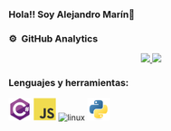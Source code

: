 ### Hola!! Soy Alejandro Marín👋

### ⚙️ &nbsp;GitHub Analytics

<p align="center">
<a href="https://github.com/Alejom55">
  <img height="180em" src="https://github-readme-stats-eight-theta.vercel.app/api?username=Alejom55&show_icons=true&theme=algolia&include_all_commits=true&count_private=true"/>
  <img height="180em" src="https://github-readme-stats-eight-theta.vercel.app/api/top-langs/?username=Alejom55&layout=compact&langs_count=8&theme=algolia"/>
</a>
</p>

<h3 align="left">Lenguajes y herramientas:</h3>
<p align="left"> <img src="https://raw.githubusercontent.com/devicons/devicon/master/icons/csharp/csharp-original.svg" alt="csharp" width="40" height="40"/>
<img src="https://raw.githubusercontent.com/devicons/devicon/master/icons/javascript/javascript-original.svg" alt="javascript" width="40" height="40"/>
<img src="https://th.bing.com/th/id/OIP.Yw-wmuHlSFClSfc2kCJOtwHaFG?pid=ImgDet&rs=1" alt="linux" width="40" height="40"/>
<img src="https://raw.githubusercontent.com/devicons/devicon/master/icons/python/python-original.svg" alt="python" width="40" height="40"/>
</p>



